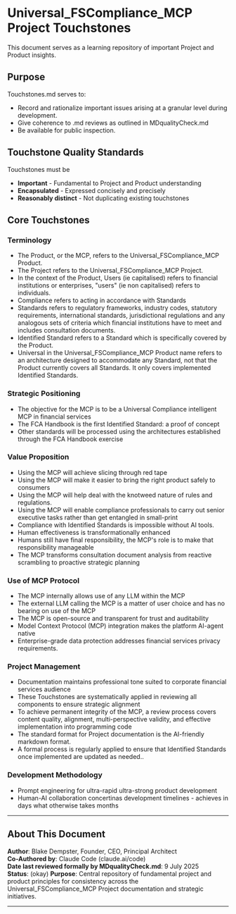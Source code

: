 # Universal_FSCompliance_MCP Project Touchstones

This document serves as a learning repository of important Project and Product insights.

## Purpose

Touchstones.md serves to:
- Record and rationalize important issues arising at a granular level during development.
- Give coherence to .md reviews as outlined in MDqualityCheck.md
- Be available for public inspection.

## Touchstone Quality Standards

Touchstones must be
- **Important** - Fundamental to Project and Product understanding
- **Encapsulated** - Expressed concisely and precisely
- **Reasonably distinct** - Not duplicating existing touchstones

## Core Touchstones

### Terminology

- The Product, or the MCP, refers to the Universal_FSCompliance_MCP Product.
- The Project refers to the Universal_FSCompliance_MCP Project.
- In the context of the Product, Users (ie capitalised) refers to financial institutions or enterprises, "users" (ie non capitalised) refers to individuals.
- Compliance refers to acting in accordance with Standards
- Standards refers to regulatory frameworks, industry codes, statutory requirements, international standards, jurisdictional regulations and any analogous sets of criteria which financial institutions have to meet and includes consultation documents.
- Identified Standard refers to a Standard which is specifically covered by the Product.
- Universal in the Universal_FSCompliance_MCP Product name refers to an architecture designed to accommodate any Standard, not that the Product currently covers all Standards. It only covers implemented Identified Standards.

### Strategic Positioning
- The objective for the MCP is to be a Universal Compliance intelligent MCP in financial services
- The FCA Handbook is the first Identified Standard: a proof of concept
- Other standards will be processed using the architectures established through the FCA Handbook exercise

### Value Proposition  
- Using the MCP will achieve slicing through red tape
- Using the MCP will make it easier to bring the right product safely to consumers
- Using the MCP will help deal with the knotweed nature of rules and regulations.
- Using the MCP will enable compliance professionals to carry out senior executive tasks rather than get entangled in small-print
- Compliance with Identified Standards is impossible without AI tools.
- Human effectiveness is transformationally enhanced
- Humans still have final responsibility, the MCP's role is to make that responsibility manageable
- The MCP transforms consultation document analysis from reactive scrambling to proactive strategic planning
  
### Use of MCP Protocol
- The MCP internally allows use of any LLM within the MCP
- The external LLM calling the MCP is a matter of user choice and has no bearing on use of the MCP
- The MCP is open-source and transparent for trust and auditability
- Model Context Protocol (MCP) integration makes the platform AI-agent native
- Enterprise-grade data protection addresses financial services privacy requirements.

### Project Management
- Documentation maintains professional tone suited to corporate financial services audience
- These Touchstones are systematically applied in reviewing all components to ensure strategic alignment
- To achieve permanent integrity of the MCP, a review process covers content quality, alignment, multi-perspective validity, and effective implementation into programming code
- The standard format for Project documentation is the AI-friendly markdown format.
- A formal process is regularly applied to ensure that Identified Standards once implemented are updated as needed..

### Development Methodology
- Prompt engineering for ultra-rapid ultra-strong product development
- Human-AI collaboration concertinas development timelines - achieves in days what otherwise takes months

---

## About This Document

**Author**: Blake Dempster, Founder, CEO, Principal Architect  
**Co-Authored by**: Claude Code (claude.ai/code)  
**Date last reviewed formally by MDqualityCheck.md**: 9 July 2025  
**Status**: (okay)
**Purpose**: Central repository of fundamental project and product principles for consistency across the Universal_FSCompliance_MCP Project documentation and strategic initiatives.

---